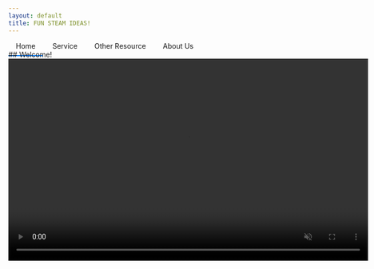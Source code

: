 ```yaml
---
layout: default
title: FUN STEAM IDEAS!
---
```


<style>
/* Hide the radio buttons */
.tabs input[type="radio"] {
    display: none;
}

/* Style the labels (the tabs themselves) */
.tabs label {
    padding: 10px 15px;
    cursor: pointer;
    border-bottom: 2px solid transparent;
    transition: border-color 0.3s ease;
}

/* Style the active tab label */
.tabs input[type="radio"]:checked + label {
    border-bottom-color: #007bff;
}

/* Hide all content panels by default */
.tab-panel {
    display: none;
}

/* Show the content panel associated with the active tab */
#tab1:checked ~ #panel1,
#tab2:checked ~ #tab2-panel,
#tab3:checked ~ #tab3-panel,
#tab4:checked ~ #tab4-panel {
    display: block;
}
</style>

<div class="tabs">
    <input type="radio" name="tab-group" id="tab1" checked>
    <label for="tab1">Home</label>
    <input type="radio" name="tab-group" id="tab2">
    <label for="tab2">Service</label>
    <input type="radio" name="tab-group" id="tab3">
    <label for="tab3">Other Resource</label>
    <input type="radio" name="tab-group" id="tab4">
    <label for="tab4">About Us</label>
    <div class="tab-panel" id="panel1">
        ## Welcome!
        <video width="720" height="405" controls muted="" autoplay="" loop="false">
            <source src="media/intro_video_short.mp4" type="video/mp4">
        </video>
    </div>
    <div class="tab-panel" id="tab2-panel">
        ## Service
        Subscribe to our newsletter!
    </div>
    <div class="tab-panel" id="tab3-panel">
        ## Other Resource
          ### Boston, MA
          ### Minneapolis, MN
          ### Dallas, TX
    </div>
    <div class="tab-panel" id="tab4-panel">
        ## About us
        We are a team of parents, teachers and software engineers. 
    </div>
    
</div>
